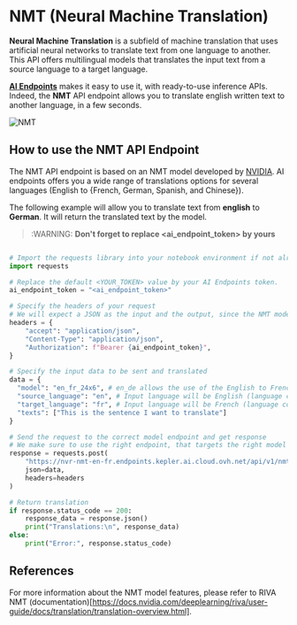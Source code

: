 # NMT (Neural Machine Translation)

**Neural Machine Translation** is a subfield of machine translation that uses artificial neural networks to translate text from one language to another. This API offers multilingual models that translates the input text from a source language to a target language.

**[AI Endpoints](https://endpoints.ai.cloud.ovh.net/)** makes it easy to use it, with ready-to-use inference APIs. Indeed, the **NMT** API endpoint allows you to translate english written text to another language, in a few seconds.

![NMT](../images/NMT.png)

## How to use the NMT API Endpoint

The NMT API endpoint is based on an NMT model developed by [NVIDIA](https://www.nvidia.com/en-gb/). AI endpoints offers you a wide range of translations options for several languages (English to {French, German, Spanish, and Chinese}).

The following example will allow you to translate text from **english** to **German**. It will return the translated text by the model.

> :WARNING: **Don't forget to replace <ai_endpoint_token> by yours**

```python

# Import the requests library into your notebook environment if not already done
import requests

# Replace the default <YOUR_TOKEN> value by your AI Endpoints token.
ai_endpoint_token = "<ai_endpoint_token>"

# Specify the headers of your request 
# We will expect a JSON as the input and the output, since the NMT model will receive text, and generate text.
headers = {
    "accept": "application/json",
    "Content-Type": "application/json",
    "Authorization": f"Bearer {ai_endpoint_token}",
}

# Specify the input data to be sent and translated
data = {
  "model": "en_fr_24x6", # en_de allows the use of the English to French NMT model
  "source_language": "en", # Input language will be English (language code: `en`)
  "target_language": "fr", # Input language will be French (language code: `fr`)
  "texts": ["This is the sentence I want to translate"]
}

# Send the request to the correct model endpoint and get response 
# We make sure to use the right endpoint, that targets the right model (English to French)
response = requests.post(
    "https://nvr-nmt-en-fr.endpoints.kepler.ai.cloud.ovh.net/api/v1/nmt/translate_text", 
    json=data,
    headers=headers
)

# Return translation
if response.status_code == 200:
    response_data = response.json()
    print("Translations:\n", response_data)
else:
    print("Error:", response.status_code)
```

## References

For more information about the NMT model features, please refer to RIVA NMT (documentation)[https://docs.nvidia.com/deeplearning/riva/user-guide/docs/translation/translation-overview.html].